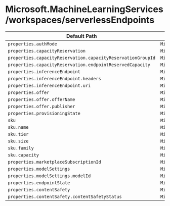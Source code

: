 # Microsoft.MachineLearningServices/workspaces/serverlessEndpoints

| Default Path | Alias |
|---|---|
| `properties.authMode` | `Microsoft.MachineLearningServices/workspaces/serverlessEndpoints/authMode` |
| `properties.capacityReservation` | `Microsoft.MachineLearningServices/workspaces/serverlessEndpoints/capacityReservation` |
| `properties.capacityReservation.capacityReservationGroupId` | `Microsoft.MachineLearningServices/workspaces/serverlessEndpoints/capacityReservation.capacityReservationGroupId` |
| `properties.capacityReservation.endpointReservedCapacity` | `Microsoft.MachineLearningServices/workspaces/serverlessEndpoints/capacityReservation.endpointReservedCapacity` |
| `properties.inferenceEndpoint` | `Microsoft.MachineLearningServices/workspaces/serverlessEndpoints/inferenceEndpoint` |
| `properties.inferenceEndpoint.headers` | `Microsoft.MachineLearningServices/workspaces/serverlessEndpoints/inferenceEndpoint.headers` |
| `properties.inferenceEndpoint.uri` | `Microsoft.MachineLearningServices/workspaces/serverlessEndpoints/inferenceEndpoint.uri` |
| `properties.offer` | `Microsoft.MachineLearningServices/workspaces/serverlessEndpoints/offer` |
| `properties.offer.offerName` | `Microsoft.MachineLearningServices/workspaces/serverlessEndpoints/offer.offerName` |
| `properties.offer.publisher` | `Microsoft.MachineLearningServices/workspaces/serverlessEndpoints/offer.publisher` |
| `properties.provisioningState` | `Microsoft.MachineLearningServices/workspaces/serverlessEndpoints/provisioningState` |
| `sku` | `Microsoft.MachineLearningServices/workspaces/serverlessEndpoints/sku` |
| `sku.name` | `Microsoft.MachineLearningServices/workspaces/serverlessEndpoints/sku.name` |
| `sku.tier` | `Microsoft.MachineLearningServices/workspaces/serverlessEndpoints/sku.tier` |
| `sku.size` | `Microsoft.MachineLearningServices/workspaces/serverlessEndpoints/sku.size` |
| `sku.family` | `Microsoft.MachineLearningServices/workspaces/serverlessEndpoints/sku.family` |
| `sku.capacity` | `Microsoft.MachineLearningServices/workspaces/serverlessEndpoints/sku.capacity` |
| `properties.marketplaceSubscriptionId` | `Microsoft.MachineLearningServices/workspaces/serverlessEndpoints/marketplaceSubscriptionId` |
| `properties.modelSettings` | `Microsoft.MachineLearningServices/workspaces/serverlessEndpoints/modelSettings` |
| `properties.modelSettings.modelId` | `Microsoft.MachineLearningServices/workspaces/serverlessEndpoints/modelSettings.modelId` |
| `properties.endpointState` | `Microsoft.MachineLearningServices/workspaces/serverlessEndpoints/endpointState` |
| `properties.contentSafety` | `Microsoft.MachineLearningServices/workspaces/serverlessEndpoints/contentSafety` |
| `properties.contentSafety.contentSafetyStatus` | `Microsoft.MachineLearningServices/workspaces/serverlessEndpoints/contentSafety.contentSafetyStatus` |

